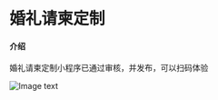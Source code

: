 # 婚礼请柬定制

#### 介绍
婚礼请柬定制小程序已通过审核，并发布，可以扫码体验

![Image text](https://pic1.zhimg.com/80/v2-1c41b25f0b8f765516a413ce171b7b10_hd.jpg)
